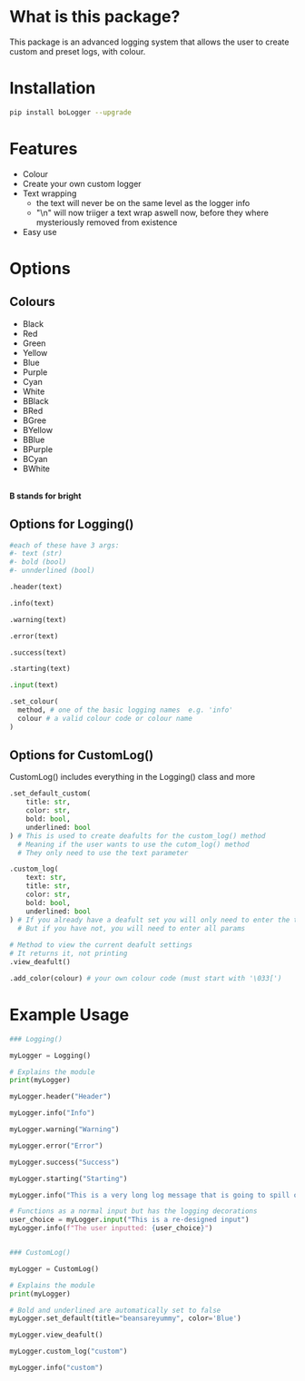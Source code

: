 # What is this package?

This package is an advanced logging system that allows the user to create custom and preset logs, with colour.

# <strong>Installation</strong>

```bash
pip install boLogger --upgrade
```

# Features

- Colour
- Create your own custom logger
- Text wrapping
  - the text will never be on the same level as the logger info
  - "\n" will now triiger a text wrap aswell now, before they where mysteriously removed from existence
- Easy use

# Options

## Colours

- Black
- Red
- Green
- Yellow
- Blue
- Purple
- Cyan
- White
- BBlack
- BRed
- BGree
- BYellow
- BBlue
- BPurple
- BCyan
- BWhite

<br>
<strong>
B stands for bright
</strong>

## Options for Logging()

```py
#each of these have 3 args:
#- text (str)
#- bold (bool)
#- unnderlined (bool)

.header(text)

.info(text)

.warning(text)

.error(text)

.success(text)

.starting(text)

.input(text)

.set_colour(
  method, # one of the basic logging names  e.g. 'info'
  colour # a valid colour code or colour name
)
```

## Options for CustomLog()

CustomLog() includes everything in the Logging() class and more

```py
.set_default_custom(
    title: str, 
    color: str, 
    bold: bool, 
    underlined: bool
) # This is used to create deafults for the custom_log() method
  # Meaning if the user wants to use the cutom_log() method 
  # They only need to use the text parameter 

.custom_log(
    text: str,  
    title: str, 
    color: str, 
    bold: bool, 
    underlined: bool
) # If you already have a deafult set you will only need to enter the text param
  # But if you have not, you will need to enter all params
        
# Method to view the current deafult settings
# It returns it, not printing
.view_deafult() 

.add_color(colour) # your own colour code (must start with '\033[')
```

# Example Usage

```py
### Logging()

myLogger = Logging()

# Explains the module
print(myLogger) 

myLogger.header("Header")

myLogger.info("Info")

myLogger.warning("Warning")

myLogger.error("Error")

myLogger.success("Success")

myLogger.starting("Starting")

myLogger.info("This is a very long log message that is going to spill over to the next line and needs to be properly indented for better readability.")

# Functions as a normal input but has the logging decorations
user_choice = myLogger.input("This is a re-designed input") 
myLogger.info(f"The user inputted: {user_choice}")


### CustomLog()

myLogger = CustomLog()

# Explains the module
print(myLogger) 

# Bold and underlined are automatically set to false
myLogger.set_default(title="beansareyummy", color='Blue') 

myLogger.view_deafult()

myLogger.custom_log("custom")

myLogger.info("custom")
```
